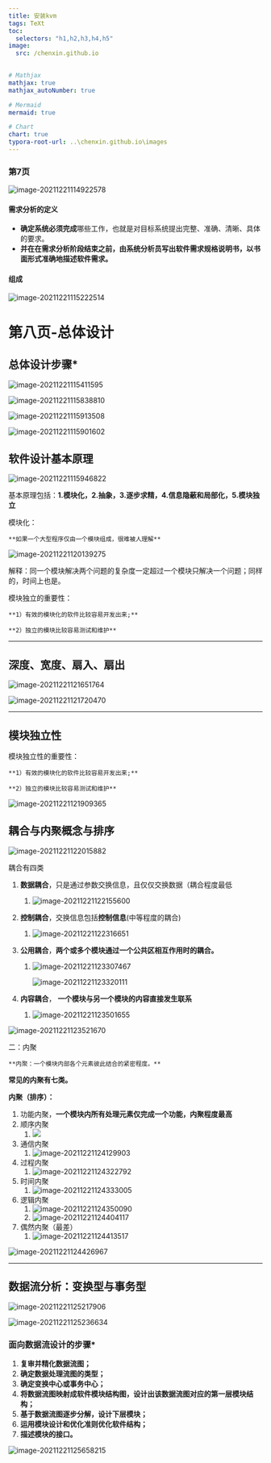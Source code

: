 ```yaml
---
title: 安装kvm
tags: TeXt
toc:
  selectors: "h1,h2,h3,h4,h5"
image: 
  src: /chenxin.github.io
    

# Mathjax
mathjax: true
mathjax_autoNumber: true

# Mermaid
mermaid: true

# Chart
chart: true
typora-root-url: ..\chenxin.github.io\images
---
```








### 第7页



![image-20211221114922578](https://gitee.com/chenxinnnn/learn_images/raw/master/img/202112211508974.png)

#### 需求分析的定义

- **确定系统必须完成**哪些工作，也就是对目标系统提出完整、准确、清晰、具体的要求。
- **并在在需求分析阶段结束之前，由系统分析员写出软件需求规格说明书，以书面形式准确地描述软件需求。**

#### 组成

![image-20211221115222514](https://gitee.com/chenxinnnn/learn_images/raw/master/img/202112211508270.png)





# 第八页-总体设计

## 总体设计步骤*

![image-20211221115411595](https://gitee.com/chenxinnnn/learn_images/raw/master/img/202112211154642.png)

![image-20211221115838810](https://gitee.com/chenxinnnn/learn_images/raw/master/img/202112211158864.png)

![image-20211221115913508](https://gitee.com/chenxinnnn/learn_images/raw/master/img/202112211159610.png)

![image-20211221115901602](https://gitee.com/chenxinnnn/learn_images/raw/master/img/202112211508116.png)



## 软件设计基本原理

![image-20211221115946822](https://gitee.com/chenxinnnn/learn_images/raw/master/img/202112211508394.png)

基本原理包括：**1.模块化，2.抽象，3.逐步求精，4.信息隐蔽和局部化，5.模块独立**

模块化：

	**如果一个大型程序仅由一个模块组成，很难被人理解**

![image-20211221120139275](https://gitee.com/chenxinnnn/learn_images/raw/master/img/202112211201393.png)

解释：同一个模块解决两个问题的复杂度一定超过一个模块只解决一个问题；同样的，时间上也是。



模块独立的重要性：

	**1）有效的模块化的软件比较容易开发出来;**
	
	**2）独立的模块比较容易测试和维护**

------

## 深度、宽度、扇入、扇出

![image-20211221121651764](https://gitee.com/chenxinnnn/learn_images/raw/master/img/202112211216923.png)

![image-20211221121720470](https://gitee.com/chenxinnnn/learn_images/raw/master/img/202112211217545.png)

------

## 模块独立性

模块独立性的重要性：

	**1）有效的模块化的软件比较容易开发出来;**
	
	**2）独立的模块比较容易测试和维护**

![image-20211221121909365](https://gitee.com/chenxinnnn/learn_images/raw/master/img/202112211508657.png)



## 耦合与内聚概念与排序

![image-20211221122015882](https://gitee.com/chenxinnnn/learn_images/raw/master/img/202112211508826.png)



耦合有四类

1. **数据耦合**，只是通过参数交换信息，且仅仅交换数据（耦合程度最低

   1. ![image-20211221122155600](https://gitee.com/chenxinnnn/learn_images/raw/master/img/202112211508550.png)

2. **控制耦合**，交换信息包括**控制信息**(中等程度的耦合)

   1. ![image-20211221122316651](https://gitee.com/chenxinnnn/learn_images/raw/master/img/202112211508877.png)

3. **公用耦合**，**两个或多个模块通过一个公共区相互作用时的耦合。**

   1. ![image-20211221123307467](https://gitee.com/chenxinnnn/learn_images/raw/master/img/202112211233291.png)

      ![image-20211221123320111](https://gitee.com/chenxinnnn/learn_images/raw/master/img/202112211234396.png)

4. **内容耦合**， **一个模块与另一个模块的内容直接发生联系**

   1. ![image-20211221123501655](https://gitee.com/chenxinnnn/learn_images/raw/master/img/202112211508111.png)

![image-20211221123521670](https://gitee.com/chenxinnnn/learn_images/raw/master/img/202112211508742.png)



二：内聚

	**内聚：一个模块内部各个元素彼此结合的紧密程度。**

**常见的内聚有七类。** 

**内聚（排序）：**

1. 功能内聚，**一个模块内所有处理元素仅完成一个功能，内聚程度最高**
2. 顺序内聚
   1. ![](https://gitee.com/chenxinnnn/learn_images/raw/master/img/202112211241477.png)
3. 通信内聚
   1. ![image-20211221124129903](https://gitee.com/chenxinnnn/learn_images/raw/master/img/202112211508251.png)
4. 过程内聚
   1. ![image-20211221124322792](https://gitee.com/chenxinnnn/learn_images/raw/master/img/202112211243898.png)
5. 时间内聚 
   1. ![image-20211221124333005](https://gitee.com/chenxinnnn/learn_images/raw/master/img/202112211243064.png)
6. 逻辑内聚
   1. ![image-20211221124350090](https://gitee.com/chenxinnnn/learn_images/raw/master/img/202112211508422.png)
   2. ![image-20211221124404117](https://gitee.com/chenxinnnn/learn_images/raw/master/img/202112211244173.png)
7. 偶然内聚（最差）
   1. ![image-20211221124413517](https://gitee.com/chenxinnnn/learn_images/raw/master/img/202112211244628.png)



![image-20211221124426967](https://gitee.com/chenxinnnn/learn_images/raw/master/img/202112211508971.png)

------



## 数据流分析：变换型与事务型

![image-20211221125217906](https://gitee.com/chenxinnnn/learn_images/raw/master/img/202112211252035.png)

![image-20211221125236634](https://gitee.com/chenxinnnn/learn_images/raw/master/img/202112211508122.png)



### **面向数据流设计的步骤***

1. **复审并精化数据流图；**
2.  **确定数据处理流图的类型；**
3. **确定变换中心或事务中心；**
4. **将数据流图映射成软件模块结构图，设计出该数据流图对应的第一层模块结构；**
5. **基于数据流图逐步分解，设计下层模块；**
6. **运用模块设计和优化准则优化软件结构；**
7. **描述模块的接口。**

![image-20211221125658215](https://gitee.com/chenxinnnn/learn_images/raw/master/img/202112211256300.png)

